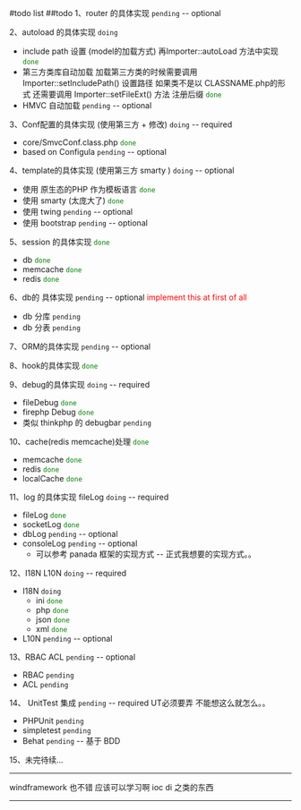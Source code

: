 #todo list
##todo
1、router 的具体实现   `pending`  -- optional

2、autoload 的具体实现   `doing`

   * include path 设置 (model的加载方式)  再Importer::autoLoad 方法中实现  <font color="green">`done`</font>
   * 第三方类库自动加载 加载第三方类的时候需要调用Importer::setIncludePath() 设置路径 如果类不是以 CLASSNAME.php的形式
     还需要调用 Importer::setFileExt() 方法 注册后缀 <font color="green">`done`</font>
   * HMVC 自动加载 `pending`  -- optional

3、Conf配置的具体实现 (使用第三方 + 修改)   `doing`  -- required

   * core/SmvcConf.class.php  <font color="green">`done`</font>
   * based on Configula `pending`  -- optional

4、template的具体实现 (使用第三方 smarty )   `doing`  -- optional

   * 使用 原生态的PHP 作为模板语言  <font color="green">`done`</font>
   * 使用 smarty (太庞大了)  <font color="green">`done`</font>
   * 使用 twing  `pending` -- optional
   * 使用 bootstrap  `pending` -- optional

5、session 的具体实现   <font color="green">`done`</font>

   * db <font color="green">`done`</font>
   * memcache <font color="green">`done`</font>
   * redis <font color="green">`done`</font>

6、db的 具体实现   `pending` -- optional <font color="red">implement this at first of all</font>

   * db 分库   `pending`
   * db 分表   `pending`

7、ORM的具体实现   `pending`   -- optional

8、hook的具体实现   <font color="green">`done`</font>

9、debug的具体实现  `doing`   -- required

  * fileDebug  <font color="green">`done`</font>
  * firephp Debug   <font color="green">`done`</font>
  * 类似 thinkphp 的 debugbar  `pending`

10、cache(redis memcache)处理   <font color="green">`done`</font>

   * memcache <font color="green">`done`</font>
   * redis   <font color="green">`done`</font>
   * localCache  <font color="green">`done`</font>


11、log 的具体实现   fileLog  `doing`  -- required

   * fileLog  <font color="green">`done`</font>
   * socketLog <font color="green">`done`</font>
   * dbLog  `pending` -- optional
   * consoleLog `pending` -- optional
      * 可以参考 panada 框架的实现方式 -- 正式我想要的实现方式。。

12、I18N L10N   `doing`  -- required

   * I18N  `doing`
      * ini <font color="green">`done`</font>
      * php <font color="green">`done`</font>
      * json <font color="green">`done`</font>
      * xml <font color="green">`done`</font>
   * L10N  `pending` -- optional

13、RBAC ACL  `pending`   -- optional

   * RBAC   `pending`
   * ACL   `pending`

14、 UnitTest 集成  `pending`  -- required UT必须要弄 不能想这么就怎么。。

   * PHPUnit `pending`
   * simpletest `pending`
   * Behat `pending`  -- 基于 BDD

15、未完待续...

----

 windframework 也不错 应该可以学习啊 ioc di 之类的东西

----